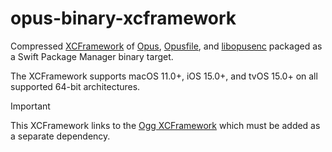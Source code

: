 # opus-binary-xcframework

Compressed [XCFramework](https://github.com/sbooth/AudioXCFrameworks/tree/main/opus) of [Opus](https://gitlab.xiph.org/xiph/opus), [Opusfile](https://gitlab.xiph.org/xiph/opusfile), and [libopusenc](https://gitlab.xiph.org/xiph/libopusenc) packaged as a Swift Package Manager binary target.

The XCFramework supports macOS 11.0+, iOS 15.0+, and tvOS 15.0+ on all supported 64-bit architectures.

>[!IMPORTANT]
>This XCFramework links to the [Ogg XCFramework](https://github.com/sbooth/ogg-binary-xcframework) which must be added as a separate dependency.
